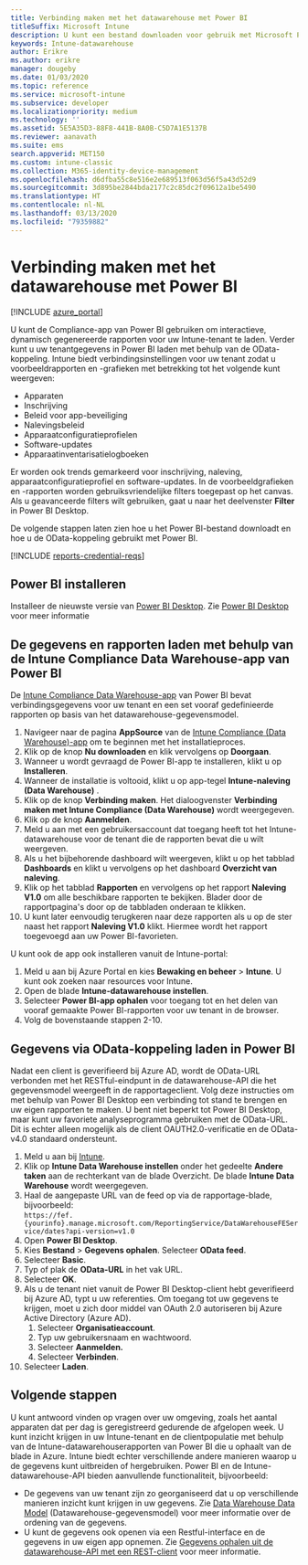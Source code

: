 ```yaml
---
title: Verbinding maken met het datawarehouse met Power BI
titleSuffix: Microsoft Intune
description: U kunt een bestand downloaden voor gebruik met Microsoft Power BI om interactieve, dynamisch gegenereerde rapporten te laden voor uw Microsoft Intune-tenant.
keywords: Intune-datawarehouse
author: Erikre
ms.author: erikre
manager: dougeby
ms.date: 01/03/2020
ms.topic: reference
ms.service: microsoft-intune
ms.subservice: developer
ms.localizationpriority: medium
ms.technology: ''
ms.assetid: 5E5A35D3-88F8-441B-8A0B-C5D7A1E5137B
ms.reviewer: aanavath
ms.suite: ems
search.appverid: MET150
ms.custom: intune-classic
ms.collection: M365-identity-device-management
ms.openlocfilehash: d6dfba55c8e516e2e689513f063d56f5a43d52d9
ms.sourcegitcommit: 3d895be2844bda2177c2c85dc2f09612a1be5490
ms.translationtype: HT
ms.contentlocale: nl-NL
ms.lasthandoff: 03/13/2020
ms.locfileid: "79359882"
---
```

# <a name="connect-to-the-data-warehouse-with-power-bi"></a>Verbinding maken met het datawarehouse met Power BI

[!INCLUDE [azure_portal](../includes/azure_portal.md)]

U kunt de Compliance-app van Power BI gebruiken om interactieve, dynamisch gegenereerde rapporten voor uw Intune-tenant te laden. Verder kunt u uw tenantgegevens in Power BI laden met behulp van de OData-koppeling. Intune biedt verbindingsinstellingen voor uw tenant zodat u voorbeeldrapporten en -grafieken met betrekking tot het volgende kunt weergeven:  

- Apparaten
- Inschrijving
- Beleid voor app-beveiliging
- Nalevingsbeleid
- Apparaatconfiguratieprofielen
- Software-updates
- Apparaatinventarisatielogboeken

Er worden ook trends gemarkeerd voor inschrijving, naleving, apparaatconfiguratieprofiel en software-updates. In de voorbeeldgrafieken en -rapporten worden gebruiksvriendelijke filters toegepast op het canvas. Als u geavanceerde filters wilt gebruiken, gaat u naar het deelvenster **Filter** in Power BI Desktop.

De volgende stappen laten zien hoe u het Power BI-bestand downloadt en hoe u de OData-koppeling gebruikt met Power BI.

[!INCLUDE [reports-credential-reqs](../includes/reports-credential-reqs.md)]

## <a name="install-power-bi"></a>Power BI installeren

Installeer de nieuwste versie van [Power BI Desktop](https://aka.ms/intune/datawarehouseapi/installpowerbi). Zie [Power BI Desktop](https://powerbi.microsoft.com/desktop) voor meer informatie

## <a name="load-the-data-and-reports-using-the-power-bi-intune-compliance-data-warehouse-app"></a>De gegevens en rapporten laden met behulp van de Intune Compliance Data Warehouse-app van Power BI

De [Intune Compliance Data Warehouse-app](https://aka.ms/intune/datawarehouseapi/getpowerbiapp) van Power BI bevat verbindingsgegevens voor uw tenant en een set vooraf gedefinieerde rapporten op basis van het datawarehouse-gegevensmodel.

1. Navigeer naar de pagina **AppSource** van de [Intune Compliance (Data Warehouse)-app](https://aka.ms/intune/datawarehouseapi/getpowerbiapp) om te beginnen met het installatieproces.
2. Klik op de knop **Nu downloaden** en klik vervolgens op **Doorgaan**.
3. Wanneer u wordt gevraagd de Power BI-app te installeren, klikt u op **Installeren**.
4. Wanneer de installatie is voltooid, klikt u op app-tegel **Intune-naleving (Data Warehouse)** .
5. Klik op de knop **Verbinding maken**. Het dialoogvenster **Verbinding maken met Intune Compliance (Data Warehouse)** wordt weergegeven.
6. Klik op de knop **Aanmelden**.
7. Meld u aan met een gebruikersaccount dat toegang heeft tot het Intune-datawarehouse voor de tenant die de rapporten bevat die u wilt weergeven.
8. Als u het bijbehorende dashboard wilt weergeven, klikt u op het tabblad **Dashboards** en klikt u vervolgens op het dashboard **Overzicht van naleving**.
9. Klik op het tabblad **Rapporten** en vervolgens op het rapport **Naleving V1.0** om alle beschikbare rapporten te bekijken. Blader door de rapportpagina's door op de tabbladen onderaan te klikken.
10. U kunt later eenvoudig terugkeren naar deze rapporten als u op de ster naast het rapport **Naleving V1.0** klikt. Hiermee wordt het rapport toegevoegd aan uw Power BI-favorieten.

U kunt ook de app ook installeren vanuit de Intune-portal:

1. Meld u aan bij Azure Portal en kies **Bewaking en beheer** > **Intune**. U kunt ook zoeken naar resources voor Intune.
2. Open de blade **Intune-datawarehouse instellen**.
3. Selecteer **Power BI-app ophalen** voor toegang tot en het delen van vooraf gemaakte Power BI-rapporten voor uw tenant in de browser.
4. Volg de bovenstaande stappen 2-10.

## <a name="load-the-data-in-power-bi-using-the-odata-link"></a>Gegevens via OData-koppeling laden in Power BI

Nadat een client is geverifieerd bij Azure AD, wordt de OData-URL verbonden met het RESTful-eindpunt in de datawarehouse-API die het gegevensmodel weergeeft in de rapportageclient. Volg deze instructies om met behulp van Power BI Desktop een verbinding tot stand te brengen en uw eigen rapporten te maken. U bent niet beperkt tot Power BI Desktop, maar kunt uw favoriete analyseprogramma gebruiken met de OData-URL. Dit is echter alleen mogelijk als de client OAUTH2.0-verificatie en de OData-v4.0 standaard ondersteunt.

1. Meld u aan bij [Intune](https://go.microsoft.com/fwlink/?linkid=2090973).
2. Klik op **Intune Data Warehouse instellen** onder het gedeelte **Andere taken** aan de rechterkant van de blade Overzicht. De blade **Intune Data Warehouse** wordt weergegeven.
3. Haal de aangepaste URL van de feed op via de rapportage-blade, bijvoorbeeld:<br>
    `https://fef.{yourinfo}.manage.microsoft.com/ReportingService/DataWarehouseFEService/dates?api-version=v1.0`
4. Open **Power BI Desktop**.
5. Kies **Bestand** > **Gegevens ophalen**. Selecteer **OData feed**.
6. Selecteer **Basic**.
7. Typ of plak de **OData-URL** in het vak URL.
8. Selecteer **OK**.
9. Als u de tenant niet vanuit de Power BI Desktop-client hebt geverifieerd bij Azure AD, typt u uw referenties. Om toegang tot uw gegevens te krijgen, moet u zich door middel van OAuth 2.0 autoriseren bij Azure Active Directory (Azure AD).  
    1. Selecteer **Organisatieaccount**.  
    2. Typ uw gebruikersnaam en wachtwoord.  
    3. Selecteer **Aanmelden.**  
    4. Selecteer **Verbinden**.  
10. Selecteer **Laden**.

## <a name="next-steps"></a>Volgende stappen

U kunt antwoord vinden op vragen over uw omgeving, zoals het aantal apparaten dat per dag is geregistreerd gedurende de afgelopen week. U kunt inzicht krijgen in uw Intune-tenant en de clientpopulatie met behulp van de Intune-datawarehouserapporten van Power BI die u ophaalt van de blade in Azure. Intune biedt echter verschillende andere manieren waarop u de gegevens kunt uitbreiden of hergebruiken. Power BI en de Intune-datawarehouse-API bieden aanvullende functionaliteit, bijvoorbeeld:

<!-- - You can use Power BI Desktop to create additional report types with your data. For example, you could create a custom chart representing the ratio of device manufactures in your enterprise. For more information about creating custom reports with Power BI and the Intune Data Warehouse, see `BLOG POST ON POWER BI`. -->
- De gegevens van uw tenant zijn zo georganiseerd dat u op verschillende manieren inzicht kunt krijgen in uw gegevens. Zie [Data Warehouse Data Model](reports-ref-data-model.md) (Datawarehouse-gegevensmodel) voor meer informatie over de ordening van de gegevens.
- U kunt de gegevens ook openen via een Restful-interface en de gegevens in uw eigen app opnemen. Zie [Gegevens ophalen uit de datawarehouse-API met een REST-client](reports-proc-data-rest.md) voor meer informatie.
